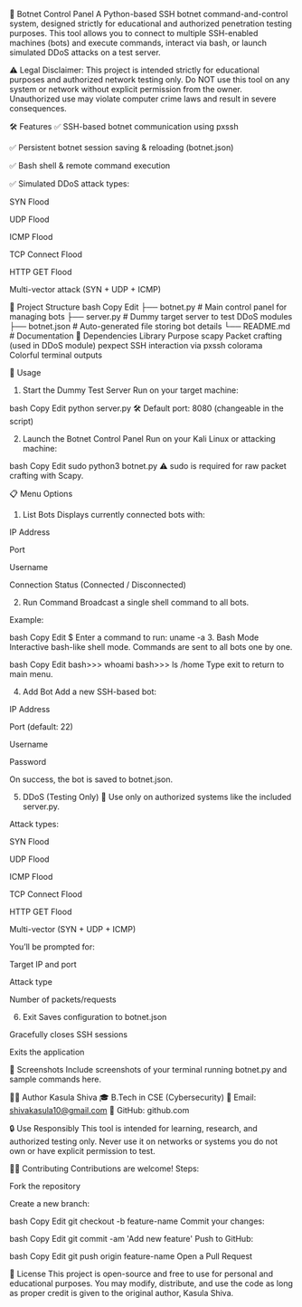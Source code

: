 🧠 Botnet Control Panel
A Python-based SSH botnet command-and-control system, designed strictly for educational and authorized penetration testing purposes. This tool allows you to connect to multiple SSH-enabled machines (bots) and execute commands, interact via bash, or launch simulated DDoS attacks on a test server.

⚠️ Legal Disclaimer:
This project is intended strictly for educational purposes and authorized network testing only.
Do NOT use this tool on any system or network without explicit permission from the owner.
Unauthorized use may violate computer crime laws and result in severe consequences.

🛠️ Features
✅ SSH-based botnet communication using pxssh

✅ Persistent botnet session saving & reloading (botnet.json)

✅ Bash shell & remote command execution

✅ Simulated DDoS attack types:

SYN Flood

UDP Flood

ICMP Flood

TCP Connect Flood

HTTP GET Flood

Multi-vector attack (SYN + UDP + ICMP)

📁 Project Structure
bash
Copy
Edit
├── botnet.py         # Main control panel for managing bots
├── server.py         # Dummy target server to test DDoS modules
├── botnet.json       # Auto-generated file storing bot details
└── README.md         # Documentation
🧩 Dependencies
Library	Purpose
scapy	Packet crafting (used in DDoS module)
pexpect	SSH interaction via pxssh
colorama	Colorful terminal outputs

🚀 Usage
1. Start the Dummy Test Server
Run on your target machine:

bash
Copy
Edit
python server.py
🛠️ Default port: 8080 (changeable in the script)

2. Launch the Botnet Control Panel
Run on your Kali Linux or attacking machine:

bash
Copy
Edit
sudo python3 botnet.py
⚠️ sudo is required for raw packet crafting with Scapy.

📋 Menu Options
1. List Bots
Displays currently connected bots with:

IP Address

Port

Username

Connection Status (Connected / Disconnected)

2. Run Command
Broadcast a single shell command to all bots.

Example:

bash
Copy
Edit
$ Enter a command to run: uname -a
3. Bash Mode
Interactive bash-like shell mode.
Commands are sent to all bots one by one.

bash
Copy
Edit
bash>>> whoami
bash>>> ls /home
Type exit to return to main menu.

4. Add Bot
Add a new SSH-based bot:

IP Address

Port (default: 22)

Username

Password

On success, the bot is saved to botnet.json.

5. DDoS (Testing Only)
🚨 Use only on authorized systems like the included server.py.

Attack types:

SYN Flood

UDP Flood

ICMP Flood

TCP Connect Flood

HTTP GET Flood

Multi-vector (SYN + UDP + ICMP)

You’ll be prompted for:

Target IP and port

Attack type

Number of packets/requests

6. Exit
Saves configuration to botnet.json

Gracefully closes SSH sessions

Exits the application

📸 Screenshots
Include screenshots of your terminal running botnet.py and sample commands here.

👨‍💻 Author
Kasula Shiva
🎓 B.Tech in CSE (Cybersecurity)
📧 Email: shivakasula10@gmail.com
🔗 GitHub: github.com

🔒 Use Responsibly
This tool is intended for learning, research, and authorized testing only.
Never use it on networks or systems you do not own or have explicit permission to test.

🙋‍♂️ Contributing
Contributions are welcome!
Steps:

Fork the repository

Create a new branch:

bash
Copy
Edit
git checkout -b feature-name
Commit your changes:

bash
Copy
Edit
git commit -am 'Add new feature'
Push to GitHub:

bash
Copy
Edit
git push origin feature-name
Open a Pull Request

📄 License
This project is open-source and free to use for personal and educational purposes.
You may modify, distribute, and use the code as long as proper credit is given to the original author, Kasula Shiva.
